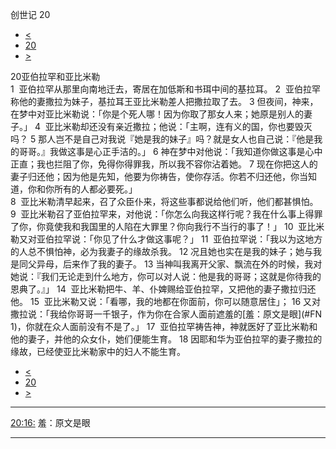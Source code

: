 ﻿





 创世记 20




* [<](bible/GEN19.md)
* [20](bible/GEN.md)
* [>](bible/GEN21.md)



 
20亚伯拉罕和亚比米勒  
1  亚伯拉罕从那里向南地迁去，寄居在加低斯和书珥中间的基拉耳。 
2  亚伯拉罕称他的妻撒拉为妹子，基拉耳王亚比米勒差人把撒拉取了去。 
3 但夜间，神来，在梦中对亚比米勒说：「你是个死人哪！因为你取了那女人来；她原是别人的妻子。」 
4  亚比米勒却还没有亲近撒拉；他说：「主啊，连有义的国，你也要毁灭吗？ 
5 那人岂不是自己对我说『她是我的妹子』吗？就是女人也自己说：『他是我的哥哥。』我做这事是心正手洁的。」 
6 神在梦中对他说：「我知道你做这事是心中正直；我也拦阻了你，免得你得罪我，所以我不容你沾着她。 
7 现在你把这人的妻子归还他；因为他是先知，他要为你祷告，使你存活。你若不归还他，你当知道，你和你所有的人都必要死。」  
8  亚比米勒清早起来，召了众臣仆来，将这些事都说给他们听，他们都甚惧怕。 
9  亚比米勒召了亚伯拉罕来，对他说：「你怎么向我这样行呢？我在什么事上得罪了你，你竟使我和我国里的人陷在大罪里？你向我行不当行的事了！」 
10  亚比米勒又对亚伯拉罕说：「你见了什么才做这事呢？」 
11  亚伯拉罕说：「我以为这地方的人总不惧怕神，必为我妻子的缘故杀我。 
12 况且她也实在是我的妹子；她与我是同父异母，后来作了我的妻子。 
13 当神叫我离开父家、飘流在外的时候，我对她说：『我们无论走到什么地方，你可以对人说：他是我的哥哥；这就是你待我的恩典了。』」 
14  亚比米勒把牛、羊、仆婢赐给亚伯拉罕，又把他的妻子撒拉归还他。 
15  亚比米勒又说：「看哪，我的地都在你面前，你可以随意居住」； 
16 又对撒拉说：「我给你哥哥一千银子，作为你在合家人面前遮羞的[羞：原文是眼](#FN
1)，你就在众人面前没有不是了。」 
17  亚伯拉罕祷告神，神就医好了亚比米勒和他的妻子，并他的众女仆，她们便能生育。 
18 因耶和华为亚伯拉罕的妻子撒拉的缘故，已经使亚比米勒家中的妇人不能生育。 
* [<](bible/GEN19.md)
* [20](bible/GEN.md)
* [>](bible/GEN21.md)





---


[20:16:](#V16)
羞：原文是眼




---









